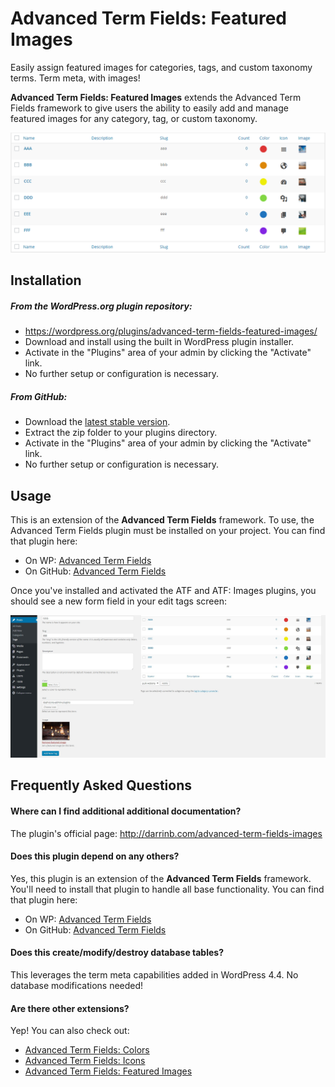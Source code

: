 # Advanced Term Fields: Featured Images

Easily assign featured images for categories, tags, and custom taxonomy terms. Term meta, with images!

**Advanced Term Fields: Featured Images** extends the Advanced Term Fields framework to give users the ability to easily add and manage featured images for any category, tag, or custom taxonomy.

![term admin](assets/screenshot-1.png?raw=true "Featured Images!")

## Installation

##### From the WordPress.org plugin repository:

* https://wordpress.org/plugins/advanced-term-fields-featured-images/
* Download and install using the built in WordPress plugin installer.
* Activate in the "Plugins" area of your admin by clicking the "Activate" link.
* No further setup or configuration is necessary.

##### From GitHub:

* Download the [latest stable version](https://github.com/dboutote/Advanced-Term-Fields-Images/archive/master.zip).
* Extract the zip folder to your plugins directory.
* Activate in the "Plugins" area of your admin by clicking the "Activate" link.
* No further setup or configuration is necessary.

## Usage

This is an extension of the **Advanced Term Fields** framework.  To use, the Advanced Term Fields plugin must be installed on your project. You can find that plugin here:

* On WP: [Advanced Term Fields](https://wordpress.org/plugins/advanced-term-fields/)
* On GitHub: [Advanced Term Fields](https://github.com/dboutote/Advanced-Term-Fields)

Once you've installed and activated the ATF and ATF: Images plugins, you should see a new form field in your edit tags screen:

![Form field on Add Tag form](assets/screenshot-2.jpg?raw=true "New form field")

## Frequently Asked Questions

#### Where can I find additional additional documentation?

The plugin's official page: http://darrinb.com/advanced-term-fields-images

#### Does this plugin depend on any others?

Yes, this plugin is an extension of the **Advanced Term Fields** framework.  You'll need to install that plugin to handle all base functionality. You can find that plugin here:

* On WP: [Advanced Term Fields](https://wordpress.org/plugins/advanced-term-fields/)
* On GitHub: [Advanced Term Fields](https://github.com/dboutote/Advanced-Term-Fields)

#### Does this create/modify/destroy database tables?

This leverages the term meta capabilities added in WordPress 4.4.  No database modifications needed!

#### Are there other extensions?

Yep!  You can also check out:
* [Advanced Term Fields: Colors](https://github.com/dboutote/Advanced-Term-Fields-Colors)
* [Advanced Term Fields: Icons](https://github.com/dboutote/Advanced-Term-Fields-Icons)
* [Advanced Term Fields: Featured Images](https://github.com/dboutote/Advanced-Term-Fields-Images)